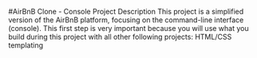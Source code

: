 #AirBnB Clone - Console
Project Description
This project is a simplified version of the AirBnB platform, focusing on the command-line interface (console).
This first step is very important because you will use what you build during this project with all other following projects: HTML/CSS templating
